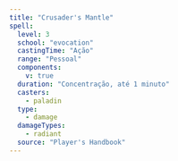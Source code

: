 ```yaml
---
title: "Crusader's Mantle"
spell:
  level: 3
  school: "evocation"
  castingTime: "Ação"
  range: "Pessoal"
  components:
    v: true
  duration: "Concentração, até 1 minuto"
  casters:
    - paladin
  type:
    - damage
  damageTypes:
    - radiant
  source: "Player's Handbook"
---
```

